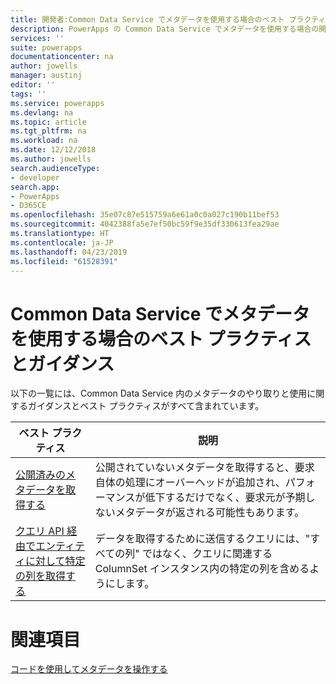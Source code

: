 ```yaml
---
title: 開発者:Common Data Service でメタデータを使用する場合のベスト プラクティスとガイダンス | Microsoft Docs
description: PowerApps の Common Data Service でメタデータを使用する場合の開発者向けベスト プラクティスとガイダンスです。
services: ''
suite: powerapps
documentationcenter: na
author: jowells
manager: austinj
editor: ''
tags: ''
ms.service: powerapps
ms.devlang: na
ms.topic: article
ms.tgt_pltfrm: na
ms.workload: na
ms.date: 12/12/2018
ms.author: jowells
search.audienceType:
- developer
search.app:
- PowerApps
- D365CE
ms.openlocfilehash: 35e07c87e515759a6e61a0c0a027c190b11bef53
ms.sourcegitcommit: 4042388fa5e7ef50bc59f9e35df330613fea29ae
ms.translationtype: HT
ms.contentlocale: ja-JP
ms.lasthandoff: 04/23/2019
ms.locfileid: "61528391"
---
```

# <a name="best-practices-and-guidance-while-working-with-metadata-for-the-common-data-service"></a>Common Data Service でメタデータを使用する場合のベスト プラクティスとガイダンス

以下の一覧には、Common Data Service 内のメタデータのやり取りと使用に関するガイダンスとベスト プラクティスがすべて含まれています。


|ベスト プラクティス  |説明  |
|---------|---------|
|[公開済みのメタデータを取得する](retrieve-published-metadata.md)     |公開されていないメタデータを取得すると、要求自体の処理にオーバーヘッドが追加され、パフォーマンスが低下するだけでなく、要求元が予期しないメタデータが返される可能性もあります。         |
|[クエリ API 経由でエンティティに対して特定の列を取得する](retrieve-specific-columns-entity-via-query-apis.md)     |データを取得するために送信するクエリには、"すべての列" ではなく、クエリに関連する ColumnSet インスタンス内の特定の列を含めるようにします。         |

# <a name="see-also"></a>関連項目
[コードを使用してメタデータを操作する](../../metadata-services.md)<br />